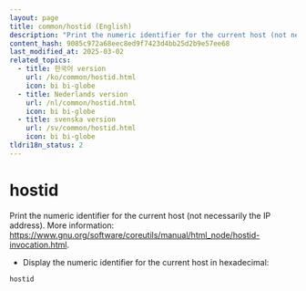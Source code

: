 ```yaml
---
layout: page
title: common/hostid (English)
description: "Print the numeric identifier for the current host (not necessarily the IP address)."
content_hash: 9085c972a68eec8ed9f7423d4bb25d2b9e57ee68
last_modified_at: 2025-03-02
related_topics:
  - title: 한국어 version
    url: /ko/common/hostid.html
    icon: bi bi-globe
  - title: Nederlands version
    url: /nl/common/hostid.html
    icon: bi bi-globe
  - title: svenska version
    url: /sv/common/hostid.html
    icon: bi bi-globe
tldri18n_status: 2
---
```

# hostid

Print the numeric identifier for the current host (not necessarily the IP address).
More information: <https://www.gnu.org/software/coreutils/manual/html_node/hostid-invocation.html>.

- Display the numeric identifier for the current host in hexadecimal:

`hostid`
